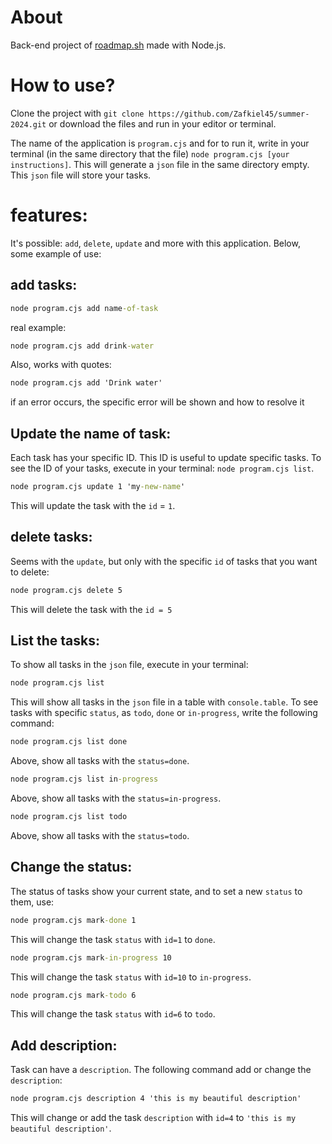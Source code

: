 # About
Back-end project of [roadmap.sh](https://roadmap.sh/projects/task-tracker) made with Node.js. 

# How to use?

Clone the project with `git clone https://github.com/Zafkiel45/summer-2024.git` or download the files and run in your editor or terminal.

The name of the application is `program.cjs` and for to run it, write in your terminal (in the same directory that the file) `node program.cjs [your instructions]`. This will generate 
a `json` file in the same directory empty. This `json` file will store your tasks.

# features: 

It's possible: `add`, `delete`, `update` and more with this application. Below, some example of use: 

## add tasks:

```cmd
node program.cjs add name-of-task 
```
real example:

```cmd
node program.cjs add drink-water
```
Also, works with quotes:
```cmd
node program.cjs add 'Drink water'
```
if an error occurs, the specific error will be shown and how to resolve it

## Update the name of task:

Each task has your specific ID. This ID is useful to update specific tasks. To see the ID of your tasks, execute in your terminal: `node program.cjs list`.
```cmd
node program.cjs update 1 'my-new-name'
```
This will update the task with the `id` = `1`.

## delete tasks:

Seems with the `update`, but only with the specific `id` of tasks that you want to delete:

```cmd
node program.cjs delete 5
```
This will delete the task with the `id = 5`

## List the tasks:

To show all tasks in the `json` file, execute in your terminal: 
```cmd
node program.cjs list
```
This will show all tasks in the `json` file in a table with `console.table`. To see tasks with specific `status`, as `todo`, `done` or `in-progress`, write the following
command: 
```cmd
node program.cjs list done
```
Above, show all tasks with the `status=done`.
```cmd
node program.cjs list in-progress
```
Above, show all tasks with the `status=in-progress`.
```cmd
node program.cjs list todo
```
Above, show all tasks with the `status=todo`.

## Change the status:

The status of tasks show your current state, and to set a new `status` to them, use: 
```cmd
node program.cjs mark-done 1
```
This will change the task `status` with `id=1` to `done`.
```cmd
node program.cjs mark-in-progress 10
```
This will change the task `status` with `id=10` to `in-progress`.
```cmd
node program.cjs mark-todo 6
```
This will change the task `status` with `id=6` to `todo`.

## Add description:

Task can have a `description`. The following command add or change the `description`:
```cmd
node program.cjs description 4 'this is my beautiful description'
```
This will change or add the task `description` with `id=4` to `'this is my beautiful description'`.
